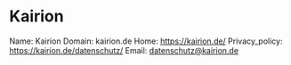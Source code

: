 
# Kairion

Name: Kairion
Domain: kairion.de
Home: https://kairion.de/
Privacy_policy: https://kairion.de/datenschutz/
Email: datenschutz@kairion.de
